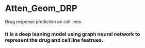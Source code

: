 # Atten_Geom_DRP
Drug response prediction on cell lines.
### It is a deep leaning model using graph neural network to represent the drug and cell line featrues.